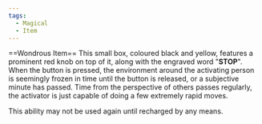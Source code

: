 ```yaml
---
tags:
  - Magical
  - Item
---
```

==Wondrous Item==
This small box, coloured black and yellow, features a prominent red knob on top of it, along with the engraved word "**STOP**". 
When the button is pressed, the environment around the activating person is seemingly frozen in time until the button is released, or a subjective minute has passed. 
Time from the perspective of others passes regularly, the activator is just capable of doing a few extremely rapid moves. 

This ability may not be used again until recharged by any means. 